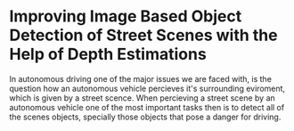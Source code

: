 #  Improving Image Based Object Detection of Street Scenes with the Help of Depth Estimations
In autonomous driving one of the major issues we are faced with, is the question how an autonomous vehicle percieves it's surrounding eviroment, which is given by a street scence. When percieving a street scene by an autonomous vehicle one of the most important tasks then is to detect all of the scenes objects, specially those objects that pose a danger for driving.  
